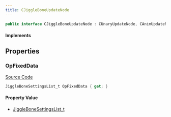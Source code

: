 ```yaml
---
title: CJiggleBoneUpdateNode
---
```


```csharp
public interface CJiggleBoneUpdateNode : CUnaryUpdateNode, CAnimUpdateNodeBase, ISchemaClass<CAnimUpdateNodeBase>, ISchemaClass<CUnaryUpdateNode>, ISchemaClass<CJiggleBoneUpdateNode>, ISchemaField, ISchemaClass, INativeHandle
```

#### Implements

## Properties

### OpFixedData

[Source Code](https://github.com/swiftly-solution/swiftlys2/blob/main/managed/src/SwiftlyS2.Generated/Schemas/Interfaces/CJiggleBoneUpdateNode.cs#L17)

```csharp
JiggleBoneSettingsList_t OpFixedData { get; }
```

#### Property Value

- [JiggleBoneSettingsList_t](/docs/api/shared/schemadefinitions/jigglebonesettingslist_t)

